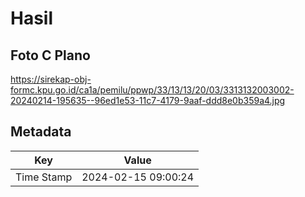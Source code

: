 # Hasil

## Foto C Plano

https://sirekap-obj-formc.kpu.go.id/ca1a/pemilu/ppwp/33/13/13/20/03/3313132003002-20240214-195635--96ed1e53-11c7-4179-9aaf-ddd8e0b359a4.jpg


## Metadata

| Key        | Value               |
| ---------- | ------------------- |
| Time Stamp | 2024-02-15 09:00:24 |



